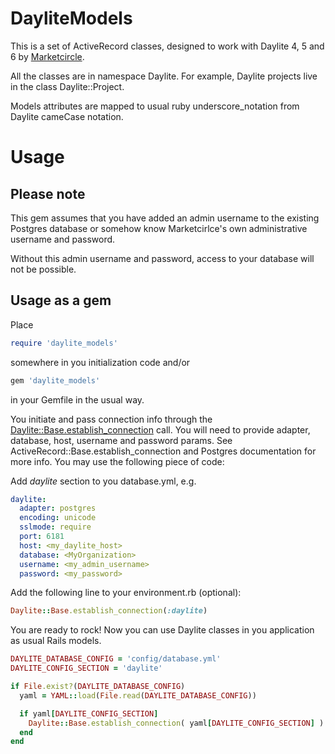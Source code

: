 DayliteModels
=============

This is a set of ActiveRecord classes, designed to work with Daylite 4, 5 and 6 by [Marketcircle](http://www.marketcircle.com).

All the classes are in namespace Daylite. For example, Daylite projects live in the class Daylite::Project.

Models attributes are mapped to usual ruby underscore_notation from Daylite cameCase notation.

Usage
=======

Please note
-----------
This gem assumes that you have added an admin username to the existing Postgres database or somehow know Marketcirlce's own administrative username and password.

Without this admin username and password, access to your database will not be possible.


Usage as a gem
-----------------------------

Place

```ruby
require 'daylite_models'
```

somewhere in you initialization code and/or

```ruby
gem 'daylite_models'
```

in your Gemfile in the usual way.

You initiate and pass connection info through the [Daylite::Base.establish_connection](http://api.rubyonrails.org/classes/ActiveRecord/ConnectionHandling.html#method-i-establish_connection) call. You will need to provide adapter, database, host, username and password params. See ActiveRecord::Base.establish_connection and Postgres documentation for more info. You may use the following piece of code:

Add _daylite_ section to you database.yml, e.g.

```yaml
daylite:
  adapter: postgres
  encoding: unicode
  sslmode: require
  port: 6181
  host: <my_daylite_host>
  database: <MyOrganization>
  username: <my_admin_username>
  password: <my_password>
```

Add the following line to your environment.rb (optional):

```ruby
Daylite::Base.establish_connection(:daylite)
```

You are ready to rock! Now you can use Daylite classes in you application as usual Rails models.

```ruby
DAYLITE_DATABASE_CONFIG = 'config/database.yml'
DAYLITE_CONFIG_SECTION = 'daylite'

if File.exist?(DAYLITE_DATABASE_CONFIG)
  yaml = YAML::load(File.read(DAYLITE_DATABASE_CONFIG))

  if yaml[DAYLITE_CONFIG_SECTION]
    Daylite::Base.establish_connection( yaml[DAYLITE_CONFIG_SECTION] )
  end
end
```
